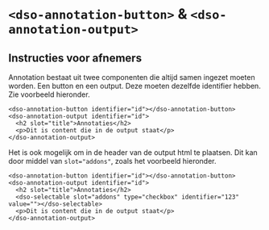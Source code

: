 # `<dso-annotation-button>` & `<dso-annotation-output>`

## Instructies voor afnemers

Annotation bestaat uit twee componenten die altijd samen ingezet moeten worden. Een button en een output. Deze moeten dezelfde identifier hebben. Zie voorbeeld hieronder.

```
<dso-annotation-button identifier="id"></dso-annotation-button>
<dso-annotation-output identifier="id">
  <h2 slot="title">Annotaties</h2>
  <p>Dit is content die in de output staat</p>
</dso-annotation-output>
```

Het is ook mogelijk om in de header van de output html te plaatsen. Dit kan door middel van `slot="addons"`, zoals het voorbeeld hieronder.

```
<dso-annotation-button identifier="id"></dso-annotation-button>
<dso-annotation-output identifier="id">
  <h2 slot="title">Annotaties</h2>
  <dso-selectable slot="addons" type="checkbox" identifier="123" value=""></dso-selectable>
  <p>Dit is content die in de output staat</p>
</dso-annotation-output>
```
